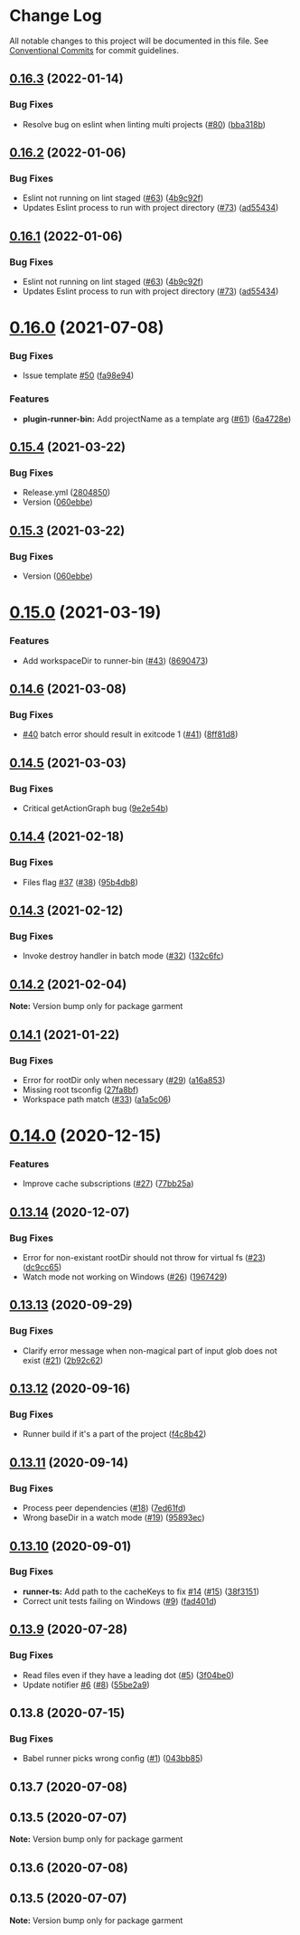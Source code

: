 # Change Log

All notable changes to this project will be documented in this file.
See [Conventional Commits](https://conventionalcommits.org) for commit guidelines.

## [0.16.3](https://github.com/Farfetch/garment/compare/v0.16.2...v0.16.3) (2022-01-14)


### Bug Fixes

* Resolve bug on eslint when linting multi projects ([#80](https://github.com/Farfetch/garment/issues/80)) ([bba318b](https://github.com/Farfetch/garment/commit/bba318be2e9e02fc87145bf06f53171a1ba27d70))





## [0.16.2](https://github.com/Farfetch/garment/compare/v0.16.0...v0.16.2) (2022-01-06)


### Bug Fixes

* Eslint not running on lint staged ([#63](https://github.com/Farfetch/garment/issues/63)) ([4b9c92f](https://github.com/Farfetch/garment/commit/4b9c92f46a279c289d362476779ba6cfbab8a118))
* Updates Eslint process to run with project directory ([#73](https://github.com/Farfetch/garment/issues/73)) ([ad55434](https://github.com/Farfetch/garment/commit/ad55434b453d5697962df82f457683ad07507d33))





## [0.16.1](https://github.com/Farfetch/garment/compare/v0.16.0...v0.16.1) (2022-01-06)


### Bug Fixes

* Eslint not running on lint staged ([#63](https://github.com/Farfetch/garment/issues/63)) ([4b9c92f](https://github.com/Farfetch/garment/commit/4b9c92f46a279c289d362476779ba6cfbab8a118))
* Updates Eslint process to run with project directory ([#73](https://github.com/Farfetch/garment/issues/73)) ([ad55434](https://github.com/Farfetch/garment/commit/ad55434b453d5697962df82f457683ad07507d33))





# [0.16.0](https://github.com/Farfetch/garment/compare/v0.15.4...v0.16.0) (2021-07-08)


### Bug Fixes

* Issue template [#50](https://github.com/Farfetch/garment/issues/50) ([fa98e94](https://github.com/Farfetch/garment/commit/fa98e94a29c3b749f91bda8cec68a48e09ff8a5c))


### Features

* **plugin-runner-bin:** Add projectName as a template arg ([#61](https://github.com/Farfetch/garment/issues/61)) ([6a4728e](https://github.com/Farfetch/garment/commit/6a4728e5d2af6b9040995c04056800809c8ca574))





## [0.15.4](https://github.com/Farfetch/garment/compare/v0.15.0...v0.15.4) (2021-03-22)


### Bug Fixes

* Release.yml ([2804850](https://github.com/Farfetch/garment/commit/2804850d9220da18f29d7d924659c66de3c194e5))
* Version ([060ebbe](https://github.com/Farfetch/garment/commit/060ebbef5435c21f6ed3855dd3fb66745ec1126e))





## [0.15.3](https://github.com/Farfetch/garment/compare/v0.15.0...v0.15.3) (2021-03-22)


### Bug Fixes

* Version ([060ebbe](https://github.com/Farfetch/garment/commit/060ebbef5435c21f6ed3855dd3fb66745ec1126e))





# [0.15.0](https://github.com/Farfetch/garment/compare/v0.14.6...v0.15.0) (2021-03-19)


### Features

* Add workspaceDir to runner-bin ([#43](https://github.com/Farfetch/garment/issues/43)) ([8690473](https://github.com/Farfetch/garment/commit/8690473d3b4d2b4251ec45e02f6ffd71a12e54dc))





## [0.14.6](https://github.com/Farfetch/garment/compare/v0.14.5...v0.14.6) (2021-03-08)


### Bug Fixes

* [#40](https://github.com/Farfetch/garment/issues/40) batch error should result in exitcode 1 ([#41](https://github.com/Farfetch/garment/issues/41)) ([8ff81d8](https://github.com/Farfetch/garment/commit/8ff81d8c1c8f9d81825e2f68a1f2cc1cb6a9f5fe))





## [0.14.5](https://github.com/Farfetch/garment/compare/v0.14.4...v0.14.5) (2021-03-03)


### Bug Fixes

* Critical getActionGraph bug ([9e2e54b](https://github.com/Farfetch/garment/commit/9e2e54bbcd41b1518bcdbf62e4ef1bbd17400ae3))





## [0.14.4](https://github.com/Farfetch/garment/compare/v0.14.3...v0.14.4) (2021-02-18)


### Bug Fixes

* Files flag [#37](https://github.com/Farfetch/garment/issues/37) ([#38](https://github.com/Farfetch/garment/issues/38)) ([95b4db8](https://github.com/Farfetch/garment/commit/95b4db83cbfae4688712d29796a2759695d3876b))





## [0.14.3](https://github.com/Farfetch/garment/compare/v0.14.2...v0.14.3) (2021-02-12)


### Bug Fixes

* Invoke destroy handler in batch mode ([#32](https://github.com/Farfetch/garment/issues/32)) ([132c6fc](https://github.com/Farfetch/garment/commit/132c6fce87248efe1f1a9492f4afa897e6d0e0cc))





## [0.14.2](https://github.com/Farfetch/garment/compare/v0.14.1...v0.14.2) (2021-02-04)

**Note:** Version bump only for package garment





## [0.14.1](https://github.com/Farfetch/garment/compare/v0.14.0...v0.14.1) (2021-01-22)


### Bug Fixes

* Error for rootDir only when necessary ([#29](https://github.com/Farfetch/garment/issues/29)) ([a16a853](https://github.com/Farfetch/garment/commit/a16a85310329338fa51f1f36afe8e0f2e7702245))
* Missing root tsconfig ([27fa8bf](https://github.com/Farfetch/garment/commit/27fa8bf39d87d6a34ec4e6108e1c64336d07015a))
* Workspace path match ([#33](https://github.com/Farfetch/garment/issues/33)) ([a1a5c06](https://github.com/Farfetch/garment/commit/a1a5c06bb6ccdb67645f4a8fc4d349c7b11dd85c))





# [0.14.0](https://github.com/Farfetch/garment/compare/v0.13.14...v0.14.0) (2020-12-15)


### Features

* Improve cache subscriptions ([#27](https://github.com/Farfetch/garment/issues/27)) ([77bb25a](https://github.com/Farfetch/garment/commit/77bb25acf000319efb05d6e76417aad256042fb6))





## [0.13.14](https://github.com/Farfetch/garment/compare/v0.13.13...v0.13.14) (2020-12-07)


### Bug Fixes

* Error for non-existant rootDir should not throw for virtual fs ([#23](https://github.com/Farfetch/garment/issues/23)) ([dc9cc65](https://github.com/Farfetch/garment/commit/dc9cc651eb270a0272cd786a28c1d303664f5c60))
* Watch mode not working on Windows ([#26](https://github.com/Farfetch/garment/issues/26)) ([1967429](https://github.com/Farfetch/garment/commit/196742931dba8d607cbce7f7446bee0b14c912c7))





## [0.13.13](https://github.com/Farfetch/garment/compare/v0.13.12...v0.13.13) (2020-09-29)


### Bug Fixes

* Clarify error message when non-magical part of input glob does not exist ([#21](https://github.com/Farfetch/garment/issues/21)) ([2b92c62](https://github.com/Farfetch/garment/commit/2b92c62bbb67c87309a0ff265294d3bd1b6ecc64))





## [0.13.12](https://github.com/Farfetch/garment/compare/v0.13.11...v0.13.12) (2020-09-16)


### Bug Fixes

* Runner build if it's a part of the project ([f4c8b42](https://github.com/Farfetch/garment/commit/f4c8b42f345f31dcc909d282fac22f55874c05e8))





## [0.13.11](https://github.com/Farfetch/garment/compare/v0.13.10...v0.13.11) (2020-09-14)


### Bug Fixes

* Process peer dependencies ([#18](https://github.com/Farfetch/garment/issues/18)) ([7ed61fd](https://github.com/Farfetch/garment/commit/7ed61fdc0b9a7050251992f26b5f20695c4f5c57))
* Wrong baseDir in a watch mode ([#19](https://github.com/Farfetch/garment/issues/19)) ([95893ec](https://github.com/Farfetch/garment/commit/95893ec7f5f2ad9b469ca746e66dee595ce49ec1))





## [0.13.10](https://github.com/Farfetch/garment/compare/v0.13.9...v0.13.10) (2020-09-01)


### Bug Fixes

* **runner-ts:** Add path to the cacheKeys to fix [#14](https://github.com/Farfetch/garment/issues/14) ([#15](https://github.com/Farfetch/garment/issues/15)) ([38f3151](https://github.com/Farfetch/garment/commit/38f3151d27a0fa0aff51464ca36c5870485da8e9))
* Correct unit tests failing on Windows ([#9](https://github.com/Farfetch/garment/issues/9)) ([fad401d](https://github.com/Farfetch/garment/commit/fad401d822672882dfc550f8185acbc698a4a6be))





## [0.13.9](https://github.com/Farfetch/garment/compare/v0.13.8...v0.13.9) (2020-07-28)


### Bug Fixes

* Read files even if they have a leading dot ([#5](https://github.com/Farfetch/garment/issues/5)) ([3f04be0](https://github.com/Farfetch/garment/commit/3f04be0c50ceb2469e838f61b390664e53663cd7))
* Update notifier [#6](https://github.com/Farfetch/garment/issues/6) ([#8](https://github.com/Farfetch/garment/issues/8)) ([55be2a9](https://github.com/Farfetch/garment/commit/55be2a99c2af6f10e894ee82df6b70a89250fe11))





## 0.13.8 (2020-07-15)


### Bug Fixes

* Babel runner picks wrong config ([#1](https://github.com/Farfetch/garment/issues/1)) ([043bb85](https://github.com/Farfetch/garment/commit/043bb85acdd82a5f9981adedaf6bbcf97f31f632))





## 0.13.7 (2020-07-08)



## 0.13.5 (2020-07-07)

**Note:** Version bump only for package garment





## 0.13.6 (2020-07-08)



## 0.13.5 (2020-07-07)

**Note:** Version bump only for package garment
